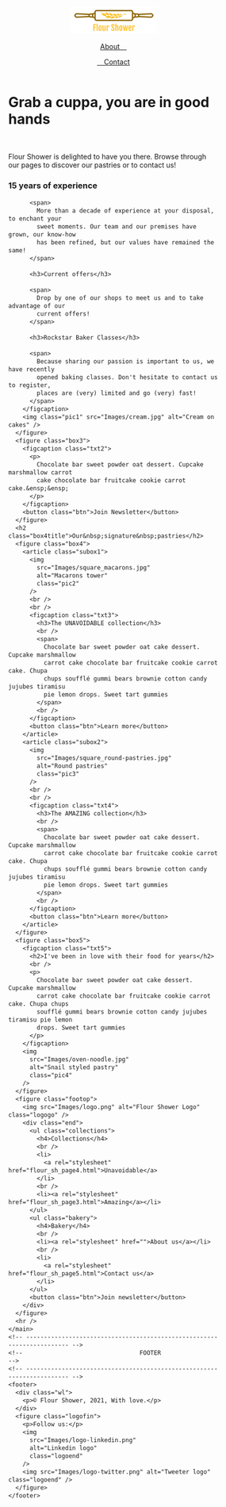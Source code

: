 <!DOCTYPE html>
<html lang="en">
  <head>
    <link rel="stylesheet" type="text/css" href="stylesheets/style.css" />
    <meta charset="utf-8" />
    <title>FLOUR SHOWER</title>
  </head>
  <body>
    <!-- ----------------------------------------------------------------------- -->
    <!--                                 HEADER                                  -->
    <!-- ----------------------------------------------------------------------- -->
    <header>
      <div class="logo1">
        <img src="Images/logo.png" alt="Flour Shower Logo" />
      </div>
      <nav>
        <a class="links" href=""><p>About&emsp;</p></a>
        <a class="links" href=""><p>&emsp;Contact</p></a>
      </nav>
    </header>
    <!-- ----------------------------------------------------------------------- -->
    <!--                                  MAIN                                   -->
    <!-- ----------------------------------------------------------------------- -->
    <main>
      <figure class="box1">
        <h1>Grab a cuppa, you are in good hands</h1>
        <br />
        <p>
          Flour Shower is delighted to have you there. Browse through our pages
          to discover our pastries or to contact us!
        </p>
      </figure>
      <figure class="box2">
        <figcaption class="txt1">
          <h3>15 years of experience</h3>

          <span>
            More than a decade of experience at your disposal, to enchant your
            sweet moments. Our team and our premises have grown, our know-how
            has been refined, but our values have remained the same!
          </span>

          <h3>Current offers</h3>

          <span>
            Drop by one of our shops to meet us and to take advantage of our
            current offers!
          </span>

          <h3>Rockstar Baker Classes</h3>

          <span>
            Because sharing our passion is important to us, we have recently
            opened baking classes. Don't hesitate to contact us to register,
            places are (very) limited and go (very) fast!
          </span>
        </figcaption>
        <img class="pic1" src="Images/cream.jpg" alt="Cream on cakes" />
      </figure>
      <figure class="box3">
        <figcaption class="txt2">
          <p>
            Chocolate bar sweet powder oat dessert. Cupcake marshmallow carrot
            cake chocolate bar fruitcake cookie carrot cake.&ensp;&ensp;
          </p>
        </figcaption>
        <button class="btn">Join Newsletter</button>
      </figure>
      <h2 class="box4title">Our&nbsp;signature&nbsp;pastries</h2>
      <figure class="box4">
        <article class="subox1">
          <img
            src="Images/square_macarons.jpg"
            alt="Macarons tower"
            class="pic2"
          />
          <br />
          <br />
          <figcaption class="txt3">
            <h3>The UNAVOIDABLE collection</h3>
            <br />
            <span>
              Chocolate bar sweet powder oat cake dessert. Cupcake marshmallow
              carrot cake chocolate bar fruitcake cookie carrot cake. Chupa
              chups soufflé gummi bears brownie cotton candy jujubes tiramisu
              pie lemon drops. Sweet tart gummies
            </span>
            <br />
          </figcaption>
          <button class="btn">Learn more</button>
        </article>
        <article class="subox2">
          <img
            src="Images/square_round-pastries.jpg"
            alt="Round pastries"
            class="pic3"
          />
          <br />
          <br />
          <figcaption class="txt4">
            <h3>The AMAZING collection</h3>
            <br />
            <span>
              Chocolate bar sweet powder oat cake dessert. Cupcake marshmallow
              carrot cake chocolate bar fruitcake cookie carrot cake. Chupa
              chups soufflé gummi bears brownie cotton candy jujubes tiramisu
              pie lemon drops. Sweet tart gummies
            </span>
            <br />
          </figcaption>
          <button class="btn">Learn more</button>
        </article>
      </figure>
      <figure class="box5">
        <figcaption class="txt5">
          <h2>I've been in love with their food for years</h2>
          <br />
          <p>
            Chocolate bar sweet powder oat cake dessert. Cupcake marshmallow
            carrot cake chocolate bar fruitcake cookie carrot cake. Chupa chups
            soufflé gummi bears brownie cotton candy jujubes tiramisu pie lemon
            drops. Sweet tart gummies
          </p>
        </figcaption>
        <img
          src="Images/oven-noodle.jpg"
          alt="Snail styled pastry"
          class="pic4"
        />
      </figure>
      <figure class="footop">
        <img src="Images/logo.png" alt="Flour Shower Logo" class="logogo" />
        <div class="end">
          <ul class="collections">
            <h4>Collections</h4>
            <br />
            <li>
              <a rel="stylesheet" href="flour_sh_page4.html">Unavoidable</a>
            </li>
            <br />
            <li><a rel="stylesheet" href="flour_sh_page3.html">Amazing</a></li>
          </ul>
          <ul class="bakery">
            <h4>Bakery</h4>
            <br />
            <li><a rel="stylesheet" href="">About us</a></li>
            <br />
            <li>
              <a rel="stylesheet" href="flour_sh_page5.html">Contact us</a>
            </li>
          </ul>
          <button class="btn">Join newsletter</button>
        </div>
      </figure>
      <hr />
    </main>
    <!-- ----------------------------------------------------------------------- -->
    <!--                                 FOOTER                                  -->
    <!-- ----------------------------------------------------------------------- -->
    <footer>
      <div class="wl">
        <p>© Flour Shower, 2021, With love.</p>
      </div>
      <figure class="logofin">
        <p>Follow us:</p>
        <img
          src="Images/logo-linkedin.png"
          alt="Linkedin logo"
          class="logoend"
        />
        <img src="Images/logo-twitter.png" alt="Tweeter logo" class="logoend" />
      </figure>
    </footer>
  </body>
</html>

